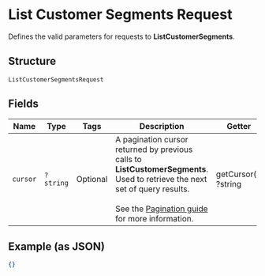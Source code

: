 
# List Customer Segments Request

Defines the valid parameters for requests to __ListCustomerSegments__.

## Structure

`ListCustomerSegmentsRequest`

## Fields

| Name | Type | Tags | Description | Getter | Setter |
|  --- | --- | --- | --- | --- | --- |
| `cursor` | `?string` | Optional | A pagination cursor returned by previous calls to __ListCustomerSegments__.<br>Used to retrieve the next set of query results.<br><br>See the [Pagination guide](https://developer.squareup.com/docs/docs/working-with-apis/pagination) for more information. | getCursor(): ?string | setCursor(?string cursor): void |

## Example (as JSON)

```json
{}
```

